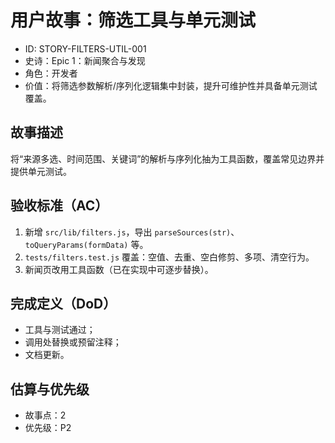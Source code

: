 # 用户故事：筛选工具与单元测试

- ID: STORY-FILTERS-UTIL-001
- 史诗：Epic 1：新闻聚合与发现
- 角色：开发者
- 价值：将筛选参数解析/序列化逻辑集中封装，提升可维护性并具备单元测试覆盖。

## 故事描述

将“来源多选、时间范围、关键词”的解析与序列化抽为工具函数，覆盖常见边界并提供单元测试。

## 验收标准（AC）

1. 新增 `src/lib/filters.js`，导出 `parseSources(str)`、`toQueryParams(formData)` 等。
2. `tests/filters.test.js` 覆盖：空值、去重、空白修剪、多项、清空行为。
3. 新闻页改用工具函数（已在实现中可逐步替换）。

## 完成定义（DoD）

- 工具与测试通过；
- 调用处替换或预留注释；
- 文档更新。

## 估算与优先级

- 故事点：2
- 优先级：P2
